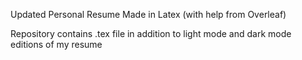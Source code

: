 Updated Personal Resume Made in Latex (with help from Overleaf) 

Repository contains .tex file in addition to light mode and dark mode editions of my resume
